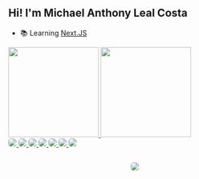 ## Hi! I'm Michael Anthony Leal Costa

- 📚 Learning <a href='https://nextjs.org'>Next.JS</a>

<div>
  <a href="http://github.com/micleal" target="_blank">
  <img height='180em' src='https://github-readme-stats.vercel.app/api?username=micleal&show_icons=true&theme=onedark&include_all_commits=true&count_private=true'>
  <img height='180em' src='https://github-readme-stats.vercel.app/api/top-langs/?username=micleal&layout=compact&langss_count=16&theme=onedark'>
</div>

<img style='border-radius: 5px;' src='https://img.shields.io/badge/C%23-239120?style=for-the-badge&logo=c-sharp&logoColor=white'>
<img style='border-radius: 5px;' src='https://img.shields.io/badge/.NET-5C2D91?style=for-the-badge&logo=.net&logoColor=white'>
<img style='border-radius: 5px;' src='https://img.shields.io/badge/HTML5-E34F26?style=for-the-badge&logo=html5&logoColor=white'>
<img style='border-radius: 5px;' src='https://img.shields.io/badge/JavaScript-F7DF1E?style=for-the-badge&logo=javascript&logoColor=black'>
<img style='border-radius: 5px;' src='https://img.shields.io/badge/TypeScript-007ACC?style=for-the-badge&logo=typescript&logoColor=white'>
<img style='border-radius: 5px;' src='https://img.shields.io/badge/React-20232A?style=for-the-badge&logo=react&logoColor=61DAFB'>
<img style='border-radius: 5px;' src='https://img.shields.io/badge/Redux-593D88?style=for-the-badge&logo=redux&logoColor=white'>

##

<div style='display: flex; align-items: center; justify-content: center;'>
  <a href="mailto:michael.leal.costa@gmail.com">
    <img style='border-radius: 5px;' src="https://img.shields.io/badge/Gmail-D14836?style=for-the-badge&logo=gmail&logoColor=white" target="_blank">
  </a>
</div>
